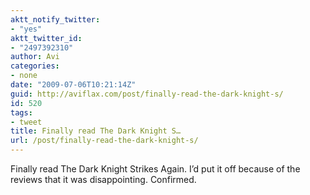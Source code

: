 ```yaml
---
aktt_notify_twitter:
- "yes"
aktt_twitter_id:
- "2497392310"
author: Avi
categories:
- none
date: "2009-07-06T10:21:14Z"
guid: http://aviflax.com/post/finally-read-the-dark-knight-s/
id: 520
tags:
- tweet
title: Finally read The Dark Knight S…
url: /post/finally-read-the-dark-knight-s/
---
```

Finally read The Dark Knight Strikes Again. I&#8217;d put it off because of the reviews that it was disappointing. Confirmed.